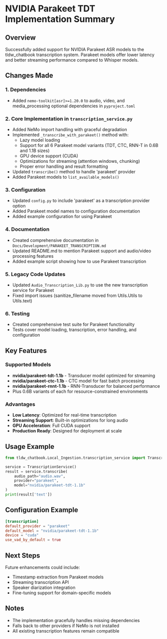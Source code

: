 # NVIDIA Parakeet TDT Implementation Summary

## Overview
Successfully added support for NVIDIA Parakeet ASR models to the tldw_chatbook transcription system. Parakeet models offer lower latency and better streaming performance compared to Whisper models.

## Changes Made

### 1. Dependencies
- Added `nemo-toolkit[asr]>=1.20.0` to audio, video, and media_processing optional dependencies in `pyproject.toml`

### 2. Core Implementation in `transcription_service.py`
- Added NeMo import handling with graceful degradation
- Implemented `_transcribe_with_parakeet()` method with:
  - Lazy model loading
  - Support for all 6 Parakeet model variants (TDT, CTC, RNN-T in 0.6B and 1.1B sizes)
  - GPU device support (CUDA)
  - Optimizations for streaming (attention windows, chunking)
  - Proper error handling and result formatting
- Updated `transcribe()` method to handle 'parakeet' provider
- Added Parakeet models to `list_available_models()`

### 3. Configuration
- Updated `config.py` to include 'parakeet' as a transcription provider option
- Added Parakeet model names to configuration documentation
- Added example configuration for using Parakeet

### 4. Documentation
- Created comprehensive documentation in `Docs/Development/PARAKEET_TRANSCRIPTION.md`
- Updated README.md to mention Parakeet support and audio/video processing features
- Added example script showing how to use Parakeet transcription

### 5. Legacy Code Updates
- Updated `Audio_Transcription_Lib.py` to use the new transcription service for Parakeet
- Fixed import issues (sanitize_filename moved from Utils.Utils to Utils.text)

### 6. Testing
- Created comprehensive test suite for Parakeet functionality
- Tests cover model loading, transcription, error handling, and configuration

## Key Features

### Supported Models
- **nvidia/parakeet-tdt-1.1b** - Transducer model optimized for streaming
- **nvidia/parakeet-ctc-1.1b** - CTC model for fast batch processing
- **nvidia/parakeet-rnnt-1.1b** - RNN-Transducer for balanced performance
- Plus 0.6B variants of each for resource-constrained environments

### Advantages
- **Low Latency**: Optimized for real-time transcription
- **Streaming Support**: Built-in optimizations for long audio
- **GPU Acceleration**: Full CUDA support
- **Production Ready**: Designed for deployment at scale

## Usage Example

```python
from tldw_chatbook.Local_Ingestion.transcription_service import TranscriptionService

service = TranscriptionService()
result = service.transcribe(
    audio_path="audio.wav",
    provider="parakeet",
    model="nvidia/parakeet-tdt-1.1b"
)
print(result['text'])
```

## Configuration Example

```toml
[transcription]
default_provider = "parakeet"
default_model = "nvidia/parakeet-tdt-1.1b"
device = "cuda"
use_vad_by_default = true
```

## Next Steps
Future enhancements could include:
- Timestamp extraction from Parakeet models
- Streaming transcription API
- Speaker diarization integration
- Fine-tuning support for domain-specific models

## Notes
- The implementation gracefully handles missing dependencies
- Falls back to other providers if NeMo is not installed
- All existing transcription features remain compatible